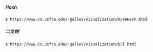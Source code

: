 



##### Hash
```markdown
$ https://www.cs.usfca.edu/~galles/visualization/OpenHash.html
```


##### 二叉树
```markdown
$ https://www.cs.usfca.edu/~galles/visualization/BST.html
```
